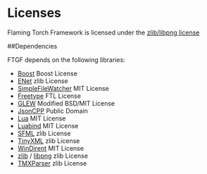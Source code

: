 Licenses
========

Flaming Torch Framework is licensed under the [zlib/libpng license](http://opensource.org/licenses/Zlib)

##Dependencies

FTGF depends on the following libraries:

 - [Boost](http://www.boost.org/users/license.html) Boost License
 - [ENet](http://enet.bespin.org/License.html) zlib License
 - [SimpleFileWatcher](https://code.google.com/p/simplefilewatcher/) MIT License
 - [Freetype](http://www.freetype.org/license.html) FTL License
 - [GLEW](http://glew.sourceforge.net/credits.html) Modified BSD/MIT License
 - [JsonCPP](https://github.com/open-source-parsers/jsoncpp/blob/master/LICENSE) Public Domain
 - [Lua](http://www.lua.org/license.html) MIT License
 - [Luabind](http://www.rasterbar.com/products/luabind/docs.html) MIT License
 - [SFML](http://sfml-dev.org/license.php) zlib License
 - [TinyXML](http://www.grinninglizard.com/tinyxmldocs/) zlib License
 - [WinDirent](http://softagalleria.net/dirent.php) MIT License
 - [zlib](http://www.zlib.net/zlib_license.html) / [libpng](http://www.libpng.org/pub/png/) zlib License
 - [TMXParser](https://github.com/andrewrk/tmxparser) zlib License